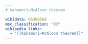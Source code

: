 ```yaml
---
# Kanamori–McAloon theorem

wikidata: Q6360586
msc_classification: "03"
wikipedia_links:
  - "[[Kanamori–McAloon theorem]]"
---
```

